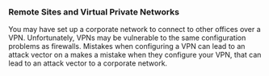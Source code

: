 ### Remote Sites and Virtual Private Networks

You may have set up a corporate network to connect to other offices over a VPN. Unfortunately, VPNs may be vulnerable
to the same configuration problems as firewalls. Mistakes when configuring a VPN can lead to an attack vector on a
makes a mistake when they configure your VPN, that can lead to an attack vector to a
corporate network.

